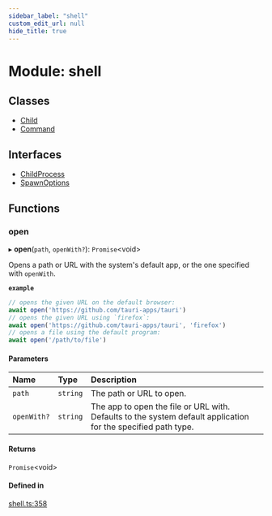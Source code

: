 ```yaml
---
sidebar_label: "shell"
custom_edit_url: null
hide_title: true
---
```


# Module: shell

## Classes

- [Child](../classes/shell.child.md)
- [Command](../classes/shell.command.md)

## Interfaces

- [ChildProcess](../interfaces/shell.childprocess.md)
- [SpawnOptions](../interfaces/shell.spawnoptions.md)

## Functions

### open

▸ **open**(`path`, `openWith?`): `Promise`<void\>

Opens a path or URL with the system's default app,
or the one specified with `openWith`.

**`example`**
```typescript
// opens the given URL on the default browser:
await open('https://github.com/tauri-apps/tauri')
// opens the given URL using `firefox`:
await open('https://github.com/tauri-apps/tauri', 'firefox')
// opens a file using the default program:
await open('/path/to/file')
```

#### Parameters

| Name | Type | Description |
| :------ | :------ | :------ |
| `path` | `string` | The path or URL to open. |
| `openWith?` | `string` | The app to open the file or URL with. Defaults to the system default application for the specified path type. |

#### Returns

`Promise`<void\>

#### Defined in

[shell.ts:358](https://github.com/tauri-apps/tauri/blob/01d4ada/tooling/api/src/shell.ts#L358)
